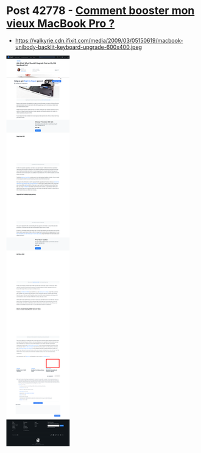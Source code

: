 # Post 42778 - [Comment booster mon vieux MacBook Pro ?](https://www.ifixit.com/News/42778/question-pour-ifixit-par-quelle-mise-a-jour-commencer-pour-booster-mon-vieux-macbook-pro)

- https://valkyrie.cdn.ifixit.com/media/2009/03/05150619/macbook-unibody-backlit-keyboard-upgrade-600x400.jpeg

![screencap](screenshots/de153fac-db53-4872-8faa-887e32b45e22.png)
